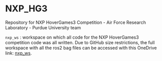 # NXP_HG3

Repository for NXP HoverGames3 Competition - Air Force Research Laboratory - Purdue University team

`nxp_ws` : workspace on which all code for the NXP HoverGames3 competition code was all written. Due to GitHub size restrictions, the full workspace with all the ros2 bag files can be accessed with this OneDrive link: [nxp_ws](https://purdue0-my.sharepoint.com/:f:/g/personal/senthilr_purdue_edu/Eka2GoPQCdBJuQOVJhri3LUBFJQdlfMZmR9Aw7FUOWKz3g?e=MFzGfJ).

